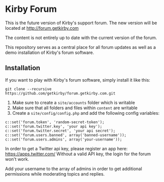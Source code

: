 # Kirby Forum

This is the future version of Kirby's support forum.
The new version will be located at http://forum.getkirby.com

The content is not entirely up to date with the current version of the forum.

This repository serves as a central place for all forum updates as well as a demo installation of Kirby's forum software.

## Installation

If you want to play with Kirby's forum software, simply install it like this:

```
git clone --recursive https://github.com/getkirby/forum.getkirby.com.git
```

1. Make sure to create a `site/accounts` folder which is writable
2. Make sure that all folders and files within `content` are writable
3. Create a `site/config/config.php` and add the following config variables: 

```
c::set('forum.token', 'random-secret-token');
c::set('forum.twitter.key', 'your api key');
c::set('forum.twitter.secret', 'your api secret');
c::set('forum.users.banned', array('banned-username'));
c::set('forum.users.admins', array('your-username'));
```

In order to get a Twitter api key, please register an app here: https://apps.twitter.com/
Without a valid API key, the login for the forum won't work. 

Add your username to the array of admins in order to get additional permissions while moderating topics and replies. 
